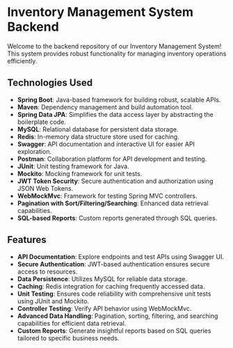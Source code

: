 # Inventory Management System Backend

Welcome to the backend repository of our Inventory Management System! This system provides robust functionality for managing inventory operations efficiently.

## Technologies Used

- **Spring Boot**: Java-based framework for building robust, scalable APIs.
- **Maven**: Dependency management and build automation tool.
- **Spring Data JPA**: Simplifies the data access layer by abstracting the boilerplate code.
- **MySQL**: Relational database for persistent data storage.
- **Redis**: In-memory data structure store used for caching.
- **Swagger**: API documentation and interactive UI for easier API exploration.
- **Postman**: Collaboration platform for API development and testing.
- **JUnit**: Unit testing framework for Java.
- **Mockito**: Mocking framework for unit tests.
- **JWT Token Security**: Secure authentication and authorization using JSON Web Tokens.
- **WebMockMvc**: Framework for testing Spring MVC controllers.
- **Pagination with Sort/Filtering/Searching**: Enhanced data retrieval capabilities.
- **SQL-based Reports**: Custom reports generated through SQL queries.

## Features

- **API Documentation**: Explore endpoints and test APIs using Swagger UI.
- **Secure Authentication**: JWT-based authentication ensures secure access to resources.
- **Data Persistence**: Utilizes MySQL for reliable data storage.
- **Caching**: Redis integration for caching frequently accessed data.
- **Unit Testing**: Ensures code reliability with comprehensive unit tests using JUnit and Mockito.
- **Controller Testing**: Verify API behavior using WebMockMvc.
- **Advanced Data Handling**: Pagination, sorting, filtering, and searching capabilities for efficient data retrieval.
- **Custom Reports**: Generate insightful reports based on SQL queries tailored to specific business needs.
